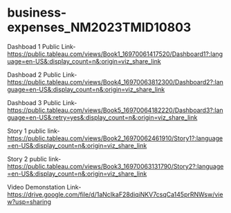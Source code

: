 # business-expenses_NM2023TMID10803


Dashboad 1 Public Link-https://public.tableau.com/views/Book1_16970061417520/Dashboard1?:language=en-US&:display_count=n&:origin=viz_share_link

Dashboad 2 Public Link-https://public.tableau.com/views/Book4_16970063812300/Dashboard2?:language=en-US&:display_count=n&:origin=viz_share_link

Dashboad 3 Public Link-https://public.tableau.com/views/Book5_16970064182220/Dashboard3?:language=en-US&:retry=yes&:display_count=n&:origin=viz_share_link

Story 1 public link-https://public.tableau.com/views/Book2_16970062461910/Story1?:language=en-US&:display_count=n&:origin=viz_share_link

Story 2 public link-https://public.tableau.com/views/Book3_16970063131790/Story2?:language=en-US&:display_count=n&:origin=viz_share_link


Video Demonstation Link- https://drive.google.com/file/d/1aNcIkaF28diqiNKV7csqCa145prRNWsw/view?usp=sharing
